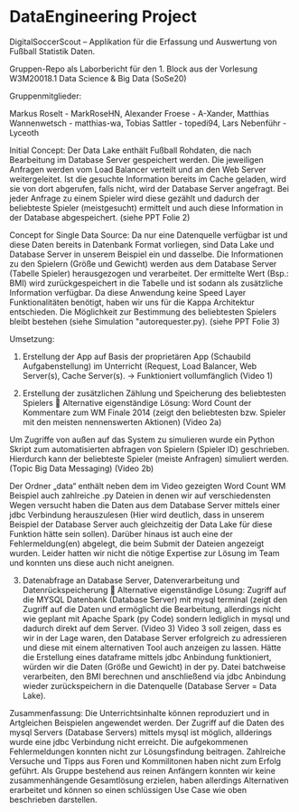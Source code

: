 # DataEngineering Project

DigitalSoccerScout – Applikation für die Erfassung und Auswertung von Fußball Statistik Daten.

Gruppen-Repo als Laborbericht für den 1. Block aus der Vorlesung W3M20018.1 Data Science & Big Data (SoSe20)

Gruppenmitglieder:

Markus Roselt - MarkRoseHN,
Alexander Froese - A-Xander,
Matthias Wannenwetsch - matthias-wa,
Tobias Sattler - topedi94,
Lars Nebenführ - Lyceoth

Initial Concept:
Der Data Lake enthält Fußball Rohdaten, die nach Bearbeitung im Database Server gespeichert werden.
Die jeweiligen Anfragen werden vom Load Balancer verteilt und an den Web Server weitergeleitet. Ist die gesuchte Information bereits im Cache geladen, wird sie von dort abgerufen, falls nicht, wird der Database Server angefragt.
Bei jeder Anfrage zu einem Spieler wird diese gezählt und dadurch der beliebteste Spieler (meistgesucht) ermittelt und auch diese Information in der Database abgespeichert. 
(siehe PPT Folie 2)

Concept for Single Data Source:
Da nur eine Datenquelle verfügbar ist und diese Daten bereits in Datenbank Format vorliegen, sind Data Lake und Database Server in unserem Beispiel ein und dasselbe.
Die Informationen zu den Spielern (Größe und Gewicht) werden aus dem Database Server (Tabelle Spieler) herausgezogen und verarbeitet. Der ermittelte Wert (Bsp.: BMI) wird zurückgespeichert in die Tabelle und ist sodann als zusätzliche Information verfügbar.
Da diese Anwendung keine Speed Layer Funktionalitäten benötigt, haben wir uns für die Kappa Architektur entschieden.
Die Möglichkeit zur Bestimmung des beliebtesten Spielers bleibt bestehen (siehe Simulation "autorequester.py).
(siehe PPT Folie 3)

Umsetzung:
1.	Erstellung der App auf Basis der proprietären App (Schaubild Aufgabenstellung) im Unterricht (Request, Load Balancer, Web Server(s), Cache Server(s). -> Funktioniert vollumfänglich (Video 1)

2.	Erstellung der zusätzlichen Zählung und Speicherung des beliebtesten Spielers
	Alternative eigenständige Lösung: Word Count der Kommentare zum WM Finale 2014
(zeigt den beliebtesten bzw. Spieler mit den meisten nennenswerten Aktionen)
(Video 2a)

Um Zugriffe von außen auf das System zu simulieren wurde ein Python Skript zum automatisierten abfragen von Spielern (Spieler ID) geschrieben. Hierdurch kann der beliebteste Spieler (meiste Anfragen) simuliert werden. (Topic Big Data Messaging)
(Video 2b)

Der Ordner „data“ enthält neben dem im Video gezeigten Word Count WM Beispiel auch zahlreiche .py Dateien in denen wir auf verschiedensten Wegen versucht haben die Daten aus dem Database Server mittels einer jdbc Verbindung herauszulesen (Hier wird deutlich, dass in unserem Beispiel der Database Server auch gleichzeitig der Data Lake für diese Funktion hätte sein sollen). Darüber hinaus ist auch eine der Fehlermeldung(en) abgelegt, die beim Submit der Dateien angezeigt wurden. Leider hatten wir nicht die nötige Expertise zur Lösung im Team und konnten uns diese auch nicht aneignen.

3.	Datenabfrage an Database Server, Datenverarbeitung und Datenrückspeicherung
	Alternative eigenständige Lösung: Zugriff auf die MYSQL Datenbank (Database Server) mit mysql terminal
(zeigt den Zugriff auf die Daten und ermöglicht die Bearbeitung, allerdings nicht wie geplant mit Apache Spark (py Code) sondern lediglich in mysql und dadurch direkt auf dem Server.
(Video 3)
Video 3 soll zeigen, dass es wir in der Lage waren, den Database Server erfolgreich zu adressieren und diese mit einem alternativen Tool auch anzeigen zu lassen.
Hätte die Erstellung eines dataframe mittels jdbc Anbindung funktioniert, würden wir die Daten (Größe und Gewicht) in der py. Datei batchweise verarbeiten, den BMI berechnen und anschließend via jdbc Anbindung wieder zurückspeichern in die Datenquelle (Database Server = Data Lake).

Zusammenfassung:
Die Unterrichtsinhalte können reproduziert und in Artgleichen Beispielen angewendet werden. 
Der Zugriff auf die Daten des mysql Servers (Database Servers) mittels mysql ist möglich, allderings wurde eine jdbc Verbindung nicht erreicht. Die aufgekommenen Fehlermeldungen konnten nicht zur Lösungsfindung beitragen. Zahlreiche Versuche und Tipps aus Foren und Kommilitonen haben nicht zum Erfolg geführt. Als Gruppe bestehend aus reinen Anfängern konnten wir keine zusammenhängende Gesamtlösung erzielen, haben allerdings Alternativen erarbeitet und können so einen schlüssigen Use Case wie oben beschrieben darstellen.
